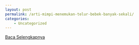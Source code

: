 ```yaml
---
layout: post
permalink: /arti-mimpi-menemukan-telur-bebek-banyak-sekali/
categories:
    - Uncategorized
---
```


[Baca Selengkapnya](/04)